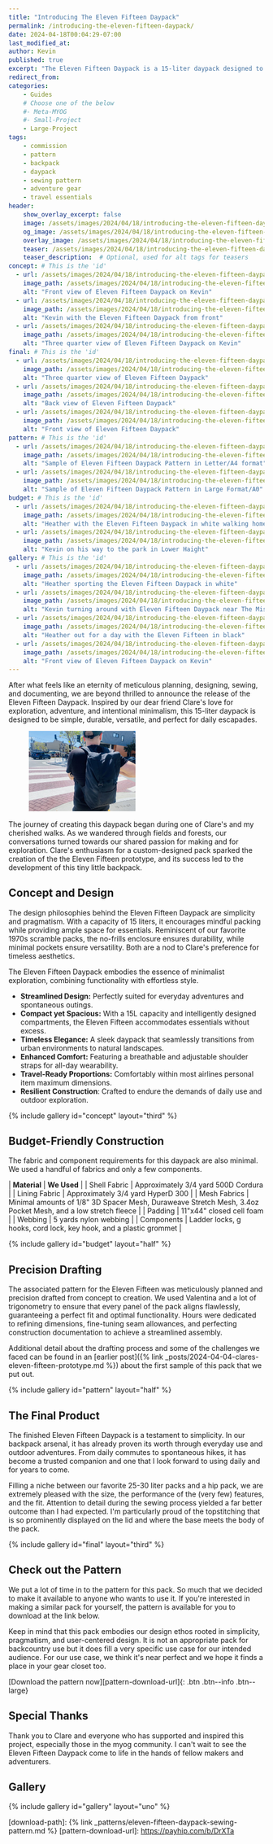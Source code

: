 ```yaml
---
title: "Introducing The Eleven Fifteen Daypack"
permalink: /introducing-the-eleven-fifteen-daypack/
date: 2024-04-18T00:04:29-07:00
last_modified_at: 
author: Kevin
published: true
excerpt: "The Eleven Fifteen Daypack is a 15-liter daypack designed to be simple, durable, versatile, and perfect for your daily escapades." 	# For OG, not displayed on page
redirect_from: 
categories:
    - Guides
    # Choose one of the below
    #- Meta-MYOG
    #- Small-Project
    - Large-Project 
tags:
    - commission
    - pattern
    - backpack
    - daypack
    - sewing pattern
    - adventure gear
    - travel essentials
header:
    show_overlay_excerpt: false
    image: /assets/images/2024/04/18/introducing-the-eleven-fifteen-daypack/header.jpg            # Twitter (use 'overlay_image')
    og_image: /assets/images/2024/04/18/introducing-the-eleven-fifteen-daypack/header-og.jpg
    overlay_image: /assets/images/2024/04/18/introducing-the-eleven-fifteen-daypack/header.jpg    # Article header at 2048x1024
    teaser: /assets/images/2024/04/18/introducing-the-eleven-fifteen-daypack/header-th.jpg  # Shrink image to 575x288
    teaser_description:  # Optional, used for alt tags for teasers
concept: # This is the 'id'
  - url: /assets/images/2024/04/18/introducing-the-eleven-fifteen-daypack/concept-01.jpg
    image_path: /assets/images/2024/04/18/introducing-the-eleven-fifteen-daypack/th-concept-01.jpg
    alt: "Front view of Eleven Fifteen Daypack on Kevin"
  - url: /assets/images/2024/04/18/introducing-the-eleven-fifteen-daypack/concept-02.jpg
    image_path: /assets/images/2024/04/18/introducing-the-eleven-fifteen-daypack/th-concept-02.jpg
    alt: "Kevin with the Eleven Fifteen Daypack from front"
  - url: /assets/images/2024/04/18/introducing-the-eleven-fifteen-daypack/concept-03.jpg
    image_path: /assets/images/2024/04/18/introducing-the-eleven-fifteen-daypack/th-concept-03.jpg
    alt: "Three quarter view of Eleven Fifteen Daypack on Kevin"
final: # This is the 'id'
  - url: /assets/images/2024/04/18/introducing-the-eleven-fifteen-daypack/final-01.jpg
    image_path: /assets/images/2024/04/18/introducing-the-eleven-fifteen-daypack/th-final-01.jpg
    alt: "Three quarter view of Eleven Fifteen Daypack"
  - url: /assets/images/2024/04/18/introducing-the-eleven-fifteen-daypack/final-02.jpg
    image_path: /assets/images/2024/04/18/introducing-the-eleven-fifteen-daypack/th-final-02.jpg
    alt: "Back view of Eleven Fifteen Daypack"
  - url: /assets/images/2024/04/18/introducing-the-eleven-fifteen-daypack/final-03.jpg
    image_path: /assets/images/2024/04/18/introducing-the-eleven-fifteen-daypack/th-final-03.jpg
    alt: "Front view of Eleven Fifteen Daypack"
pattern: # This is the 'id'
  - url: /assets/images/2024/04/18/introducing-the-eleven-fifteen-daypack/pattern-02.jpg
    image_path: /assets/images/2024/04/18/introducing-the-eleven-fifteen-daypack/th-pattern-02.jpg
    alt: "Sample of Eleven Fifteen Daypack Pattern in Letter/A4 format"
  - url: /assets/images/2024/04/18/introducing-the-eleven-fifteen-daypack/pattern-03.jpg
    image_path: /assets/images/2024/04/18/introducing-the-eleven-fifteen-daypack/th-pattern-03.jpg
    alt: "Sample of Eleven Fifteen Daypack Pattern in Large Format/A0"
budget: # This is the 'id'
  - url: /assets/images/2024/04/18/introducing-the-eleven-fifteen-daypack/budget-01.jpg
    image_path: /assets/images/2024/04/18/introducing-the-eleven-fifteen-daypack/th-budget-01.jpg
    alt: "Heather with the Eleven Fifteen Daypack in white walking home from work"
  - url: /assets/images/2024/04/18/introducing-the-eleven-fifteen-daypack/budget-02.jpg
    image_path: /assets/images/2024/04/18/introducing-the-eleven-fifteen-daypack/th-budget-02.jpg
    alt: "Kevin on his way to the park in Lower Haight"
gallery: # This is the 'id'
  - url: /assets/images/2024/04/18/introducing-the-eleven-fifteen-daypack/gallery-01.jpg
    image_path: /assets/images/2024/04/18/introducing-the-eleven-fifteen-daypack/th-gallery-01.jpg
    alt: "Heather sporting the Eleven Fifteen Daypack in white"
  - url: /assets/images/2024/04/18/introducing-the-eleven-fifteen-daypack/gallery-02.jpg
    image_path: /assets/images/2024/04/18/introducing-the-eleven-fifteen-daypack/th-gallery-02.jpg
    alt: "Kevin turning around with Eleven Fifteen Daypack near The Mission"
  - url: /assets/images/2024/04/18/introducing-the-eleven-fifteen-daypack/gallery-03.jpg
    image_path: /assets/images/2024/04/18/introducing-the-eleven-fifteen-daypack/th-gallery-03.jpg
    alt: "Heather out for a day with the Eleven Fifteen in black"
  - url: /assets/images/2024/04/18/introducing-the-eleven-fifteen-daypack/gallery-04.jpg
    image_path: /assets/images/2024/04/18/introducing-the-eleven-fifteen-daypack/th-gallery-04.jpg
    alt: "Front view of Eleven Fifteen Daypack on Kevin"
---
```


After what feels like an eternity of meticulous planning, designing, sewing, and documenting, we are beyond thrilled to announce the release of the Eleven Fifteen Daypack. Inspired by our dear friend Clare's love for exploration, adventure, and intentional minimalism, this 15-liter daypack is designed to be simple, durable, versatile, and perfect for daily escapades.

<figure style="width: 15em" class="align-right">
	<a href="/assets/images/2024/04/18/introducing-the-eleven-fifteen-daypack/description-02.jpg"><img src="/assets/images/2024/04/18/introducing-the-eleven-fifteen-daypack/th-description-02.jpg" alt="Kevin using the Eleven Fifteen Daypack in black near the Castro in San Francisco"></a>
</figure>

The journey of creating this daypack began during one of Clare's and my cherished walks. As we wandered through fields and forests, our conversations turned towards our shared passion for making and for exploration. Clare's enthusiasm for a custom-designed pack sparked the creation of the the Eleven Fifteen prototype, and its success led to the development of this tiny little backpack.

## Concept and Design

The design philosophies behind the Eleven Fifteen Daypack are simplicity and pragmatism. With a capacity of 15 liters, it encourages mindful packing while providing ample space for essentials. Reminiscent of our favorite 1970s scramble packs, the no-frills enclosure ensures durability, while minimal pockets ensure versatility. Both are a nod to Clare's preference for timeless aesthetics.

The Eleven Fifteen Daypack embodies the essence of minimalist exploration, combining functionality with effortless style.

- **Streamlined Design:** Perfectly suited for everyday adventures and spontaneous outings.
- **Compact yet Spacious:** With a 15L capacity and intelligently designed compartments, the Eleven Fifteen accommodates essentials without excess.
- **Timeless Elegance:** A sleek daypack that seamlessly transitions from urban environments to natural landscapes.
- **Enhanced Comfort:** Featuring a breathable and adjustable shoulder straps for all-day wearability.
- **Travel-Ready Proportions:** Comfortably within most airlines personal item maximum dimensions.
- **Resilient Construction**: Crafted to endure the demands of daily use and outdoor exploration.

{% include gallery id="concept" layout="third" %}

## Budget-Friendly Construction

The fabric and component requirements for this daypack are also minimal. We used a handful of fabrics and only a few components.

| **Material** | **We Used** |
| Shell Fabric | Approximately 3/4 yard 500D Cordura |
| Lining Fabric | Approximately 3/4 yard HyperD 300 |
| Mesh Fabrics | Minimal amounts of 1/8" 3D Spacer Mesh, Duraweave Stretch Mesh, 3.4oz Pocket Mesh, and a low stretch fleece |
| Padding | 11"x44" closed cell foam |
| Webbing | 5 yards nylon webbing |
| Components | Ladder locks, g hooks, cord lock, key hook, and a plastic grommet |

{% include gallery id="budget" layout="half" %}

## Precision Drafting

The associated pattern for the Eleven Fifteen was meticulously planned and precision drafted from concept to creation. We used Valentina and a lot of trigonometry to ensure that every panel of the pack aligns flawlessly, guaranteeing a perfect fit and optimal functionality. Hours were dedicated to refining dimensions, fine-tuning seam allowances, and perfecting construction documentation to achieve a streamlined assembly.

Additional detail about the drafting process and some of the challenges we faced can be found in an [earlier post]({% link _posts/2024-04-04-clares-eleven-fifteen-prototype.md %}) about the first sample of this pack that we put out.

{% include gallery id="pattern" layout="half" %}

## The Final Product

The finished Eleven Fifteen Daypack is a testament to simplicity. In our backpack arsenal, it has already proven its worth through everyday use and outdoor adventures. From daily commutes to spontaneous hikes, it has become a trusted companion and one that I look forward to using daily and for years to come.

Filling a niche between our favorite 25-30 liter packs and a hip pack, we are extremely pleased with the size, the performance of the (very few) features, and the fit. Attention to detail during the sewing process yielded a far better outcome than I had expected. I'm particularly proud of the topstitching that is so prominently displayed on the lid and where the base meets the body of the pack.

{% include gallery id="final" layout="third" %}

## Check out the Pattern

We put a lot of time in to the pattern for this pack. So much that we decided to make it available to anyone who wants to use it. If you're interested in making a similar pack for yourself, the pattern is available for you to download at the link below.

Keep in mind that this pack embodies our design ethos rooted in simplicity, pragmatism, and user-centered design. It is not an appropriate pack for backcountry use but it does fill a very specific use case for our intended audience. For our use case, we think it's near perfect and we hope it finds a place in your gear closet too.

[Download the pattern now][pattern-download-url]{: .btn .btn--info .btn--large}

## Special Thanks

Thank you to Clare and everyone who has supported and inspired this project, especially those in the myog community. I can't wait to see the Eleven Fifteen Daypack come to life in the hands of fellow makers and adventurers.

## Gallery

{% include gallery id="gallery" layout="uno" %}

[download-path]: {% link _patterns/eleven-fifteen-daypack-sewing-pattern.md %}
[pattern-download-url]: https://payhip.com/b/DrXTa